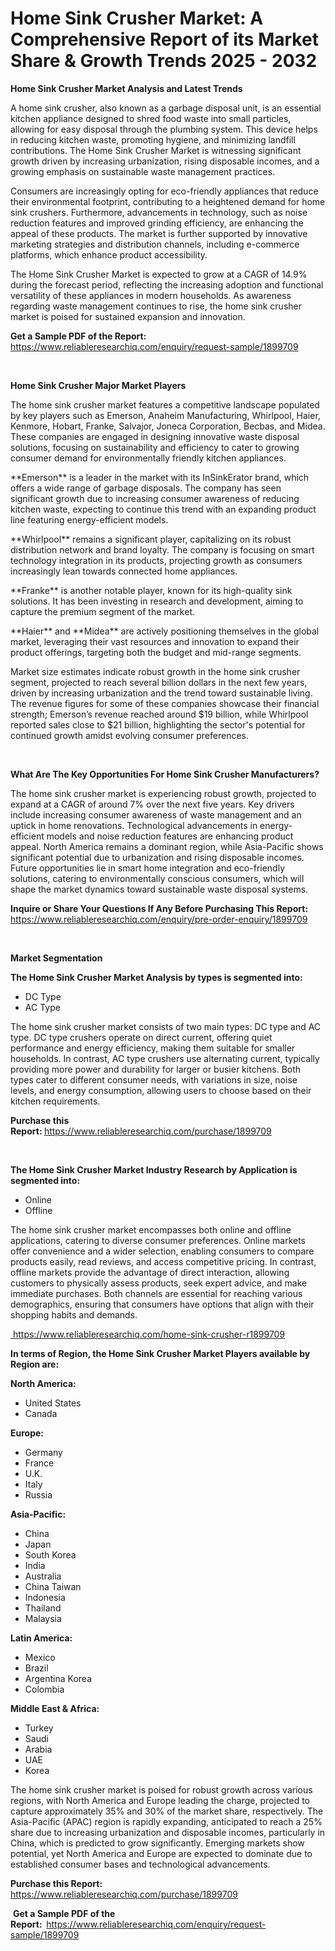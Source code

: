 <p><h1>Home Sink Crusher Market: A Comprehensive Report of its Market Share & Growth Trends 2025 - 2032</h1></p><p><strong>Home Sink Crusher Market Analysis and Latest Trends</strong></p>
<p><p>A home sink crusher, also known as a garbage disposal unit, is an essential kitchen appliance designed to shred food waste into small particles, allowing for easy disposal through the plumbing system. This device helps in reducing kitchen waste, promoting hygiene, and minimizing landfill contributions. The Home Sink Crusher Market is witnessing significant growth driven by increasing urbanization, rising disposable incomes, and a growing emphasis on sustainable waste management practices. </p><p>Consumers are increasingly opting for eco-friendly appliances that reduce their environmental footprint, contributing to a heightened demand for home sink crushers. Furthermore, advancements in technology, such as noise reduction features and improved grinding efficiency, are enhancing the appeal of these products. The market is further supported by innovative marketing strategies and distribution channels, including e-commerce platforms, which enhance product accessibility. </p><p>The Home Sink Crusher Market is expected to grow at a CAGR of 14.9% during the forecast period, reflecting the increasing adoption and functional versatility of these appliances in modern households. As awareness regarding waste management continues to rise, the home sink crusher market is poised for sustained expansion and innovation.</p></p>
<p><strong>Get a Sample PDF of the Report:&nbsp;</strong> <a href="https://www.reliableresearchiq.com/enquiry/request-sample/1899709?utm_campaign=1876&utm_medium=2&utm_source=Github&utm_content=ia&utm_term=12042025&utm_id=home-sink-crusher">https://www.reliableresearchiq.com/enquiry/request-sample/1899709</a></p>
<p>&nbsp;</p>
<p><strong>Home Sink Crusher Major Market Players</strong></p>
<p><p>The home sink crusher market features a competitive landscape populated by key players such as Emerson, Anaheim Manufacturing, Whirlpool, Haier, Kenmore, Hobart, Franke, Salvajor, Joneca Corporation, Becbas, and Midea. These companies are engaged in designing innovative waste disposal solutions, focusing on sustainability and efficiency to cater to growing consumer demand for environmentally friendly kitchen appliances.</p><p>**Emerson** is a leader in the market with its InSinkErator brand, which offers a wide range of garbage disposals. The company has seen significant growth due to increasing consumer awareness of reducing kitchen waste, expecting to continue this trend with an expanding product line featuring energy-efficient models.</p><p>**Whirlpool** remains a significant player, capitalizing on its robust distribution network and brand loyalty. The company is focusing on smart technology integration in its products, projecting growth as consumers increasingly lean towards connected home appliances.</p><p>**Franke** is another notable player, known for its high-quality sink solutions. It has been investing in research and development, aiming to capture the premium segment of the market. </p><p>**Haier** and **Midea** are actively positioning themselves in the global market, leveraging their vast resources and innovation to expand their product offerings, targeting both the budget and mid-range segments.</p><p>Market size estimates indicate robust growth in the home sink crusher segment, projected to reach several billion dollars in the next few years, driven by increasing urbanization and the trend toward sustainable living. The revenue figures for some of these companies showcase their financial strength; Emerson’s revenue reached around $19 billion, while Whirlpool reported sales close to $21 billion, highlighting the sector's potential for continued growth amidst evolving consumer preferences.</p></p>
<p>&nbsp;</p>
<p><strong>What Are The Key Opportunities For Home Sink Crusher Manufacturers?</strong></p>
<p><p>The home sink crusher market is experiencing robust growth, projected to expand at a CAGR of around 7% over the next five years. Key drivers include increasing consumer awareness of waste management and an uptick in home renovations. Technological advancements in energy-efficient models and noise reduction features are enhancing product appeal. North America remains a dominant region, while Asia-Pacific shows significant potential due to urbanization and rising disposable incomes. Future opportunities lie in smart home integration and eco-friendly solutions, catering to environmentally conscious consumers, which will shape the market dynamics toward sustainable waste disposal systems.</p></p>
<p><strong>Inquire or Share Your Questions If Any Before Purchasing This Report:</strong> <a href="https://www.reliableresearchiq.com/enquiry/pre-order-enquiry/1899709?utm_campaign=1876&utm_medium=2&utm_source=Github&utm_content=ia&utm_term=12042025&utm_id=home-sink-crusher">https://www.reliableresearchiq.com/enquiry/pre-order-enquiry/1899709</a></p>
<p>&nbsp;</p>
<p><strong>Market Segmentation</strong></p>
<p><strong>The Home Sink Crusher Market Analysis by types is segmented into:</strong></p>
<p><ul><li>DC Type</li><li>AC Type</li></ul></p>
<p><p>The home sink crusher market consists of two main types: DC type and AC type. DC type crushers operate on direct current, offering quiet performance and energy efficiency, making them suitable for smaller households. In contrast, AC type crushers use alternating current, typically providing more power and durability for larger or busier kitchens. Both types cater to different consumer needs, with variations in size, noise levels, and energy consumption, allowing users to choose based on their kitchen requirements.</p></p>
<p><strong>Purchase this Report:&nbsp;</strong><a href="https://www.reliableresearchiq.com/purchase/1899709?utm_campaign=1876&utm_medium=2&utm_source=Github&utm_content=ia&utm_term=12042025&utm_id=home-sink-crusher">https://www.reliableresearchiq.com/purchase/1899709</a></p>
<p>&nbsp;</p>
<p><strong>The Home Sink Crusher Market Industry Research by Application is segmented into:</strong></p>
<p><ul><li>Online</li><li>Offline</li></ul></p>
<p><p>The home sink crusher market encompasses both online and offline applications, catering to diverse consumer preferences. Online markets offer convenience and a wider selection, enabling consumers to compare products easily, read reviews, and access competitive pricing. In contrast, offline markets provide the advantage of direct interaction, allowing customers to physically assess products, seek expert advice, and make immediate purchases. Both channels are essential for reaching various demographics, ensuring that consumers have options that align with their shopping habits and demands.</p></p>
<p><a href="https://www.reliableresearchiq.com/home-sink-crusher-r1899709?utm_campaign=1876&utm_medium=2&utm_source=Github&utm_content=ia&utm_term=12042025&utm_id=home-sink-crusher">&nbsp;https://www.reliableresearchiq.com/home-sink-crusher-r1899709</a></p>
<p><strong>In terms of Region, the Home Sink Crusher Market Players available by Region are:</strong></p>
<p>
    <p> <strong> North America: </strong>
        <ul>
            <li>United States</li>
            <li>Canada</li>
        </ul>
        </p> 
    <p> <strong> Europe: </strong>
        <ul>
            <li>Germany</li>
            <li>France</li>
            <li>U.K.</li>
            <li>Italy</li>
            <li>Russia</li>
        </ul>
        </p> 
    <p> <strong> Asia-Pacific: </strong>
        <ul>
            <li>China</li>
            <li>Japan</li>
            <li>South Korea</li>
            <li>India</li>
            <li>Australia</li>
            <li>China Taiwan</li>
            <li>Indonesia</li>
            <li>Thailand</li>
            <li>Malaysia</li>
        </ul>
        </p> 
    <p> <strong> Latin America: </strong>
        <ul>
            <li>Mexico</li>
            <li>Brazil</li>
            <li>Argentina Korea</li>
            <li>Colombia</li>
        </ul>
        </p> 
    <p> <strong> Middle East & Africa: </strong>
        <ul>
            <li>Turkey</li>
            <li>Saudi</li>
            <li>Arabia</li>
            <li>UAE</li>
            <li>Korea</li>
        </ul>
    </p>
    </p>
<p><p>The home sink crusher market is poised for robust growth across various regions, with North America and Europe leading the charge, projected to capture approximately 35% and 30% of the market share, respectively. The Asia-Pacific (APAC) region is rapidly expanding, anticipated to reach a 25% share due to increasing urbanization and disposable incomes, particularly in China, which is predicted to grow significantly. Emerging markets show potential, yet North America and Europe are expected to dominate due to established consumer bases and technological advancements.</p></p>
<p><strong>Purchase this Report: </strong><a href="https://www.reliableresearchiq.com/purchase/1899709?utm_campaign=1876&utm_medium=2&utm_source=Github&utm_content=ia&utm_term=12042025&utm_id=home-sink-crusher">https://www.reliableresearchiq.com/purchase/1899709</a></p>
<p>&nbsp;<strong>Get a Sample PDF of the Report:&nbsp;&nbsp;</strong><a href="https://www.reliableresearchiq.com/enquiry/request-sample/1899709?utm_campaign=1876&utm_medium=2&utm_source=Github&utm_content=ia&utm_term=12042025&utm_id=home-sink-crusher">https://www.reliableresearchiq.com/enquiry/request-sample/1899709</a></p>
<p><strong></strong></p>
<p><p></p><p></p><p></p></p>